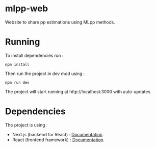 # mlpp-web
Website to share pp estimations using MLpp methods.

# Running
To install dependencies run :

`npm install`

Then run the project in dev mod using :

`npm run dev`

The project will start running at http://localhost:3000 with auto-updates.

# Dependencies

The project is using :
- Next.js (backend for React) : [Documentation](https://nextjs.org/docs).
- React (frontend framework) : [Documentation](https://reactjs.org/docs).
